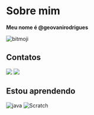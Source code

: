 # Sobre mim

**Meu nome é @geovanirodrigues**

![bitmoji](https://user-images.githubusercontent.com/105867223/169402978-1ac2619c-647d-49d8-9c8d-c758ee482eff.png)

## Contatos
<a href="https://instagram.com/geovani_rodrigues01?igshid=YmMyMTA2M2Y=" target="_blank"><img src="https://img.shields.io/badge/-Instagram-%23E4405F?style=for-the-badge&logo=instagram&logoColor=white" target="_blank"></a>
<a href = "mailto:geovani.rodrigues@escola.pr.gov.br"><img src="https://img.shields.io/badge/Gmail-D14836?style=for-the-badge&logo=gmail&logoColor=white" target="_blank"></a>
 


## Estou aprendendo
![java](https://img.shields.io/badge/JavaScript-323330?style=for-the-badge&logo=javascript&logoColor=F7DF1E)
![Scratch](https://img.shields.io/badge/Scratch-4D97FF?style=for-the-badge&logo=Scratch&logoColor=white)

